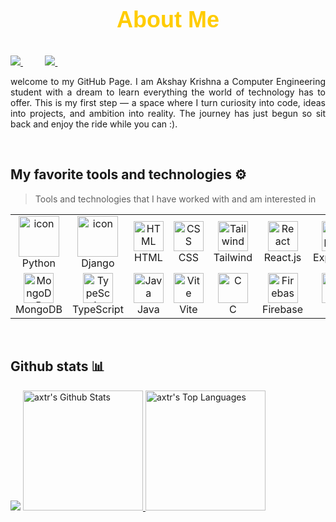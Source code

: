 ## <p align="center" style="font-family: 'Arial', sans-serif; color: #ffcc00; font-size: 36px; font-weight: bold;">About Me</p>

<a href="https://www.instagram.com/renown.18/">
<img src="https://img.shields.io/badge/Instagram-%23E4405F.svg?style=for-the-badge&logo=Instagram&logoColor=white">
</a>
 &nbsp;&nbsp;&nbsp;&nbsp;&nbsp;&nbsp;&nbsp;&nbsp;
<a href="www.linkedin.com/in/akshay-krishna-813a53306/">
<img src="https://img.shields.io/badge/Linkedin-%231DA1F2.svg?style=for-the-badge&logo=Linkedin&logoColor=white">
</a>
&nbsp;&nbsp;&nbsp;&nbsp;&nbsp;&nbsp;&nbsp;&nbsp;
 
<p></p>
<p align="justify">
welcome to my GitHub Page. I am Akshay Krishna a Computer Engineering student with a dream to learn everything the world of technology has to offer. This is my first step — a space where I turn curiosity into code, ideas into projects, and ambition into reality. The journey has just begun so sit back and enjoy the ride while you can :).

</p>

<br/>

## My favorite tools and technologies ⚙️

> Tools and technologies that I have worked with and am interested in

<table>
  <tr>
    <td align="center" width="96">
        <img src="https://techstack-generator.vercel.app/python-icon.svg" alt="icon" width="65" height="65" />
      <br>Python
    </td>
    <td align="center" width="96">
        <img src="https://techstack-generator.vercel.app/django-icon.svg" alt="icon" width="65" height="65" />
      <br>Django
    </td>
    <td align="center" width="96">
        <img src="https://skillicons.dev/icons?i=html" width="48" height="48" alt="HTML" />
      <br>HTML
    </td>
    <td align="center" width="96">
        <img src="https://skillicons.dev/icons?i=css" width="48" height="48" alt="CSS" />
      <br>CSS
    </td>
    <td align="center" width="96">
        <img src="https://skillicons.dev/icons?i=tailwind" width="48" height="48" alt="Tailwind" />
      <br>Tailwind
    </td>
    <td align="center" width="96">
        <img src="https://skillicons.dev/icons?i=react" width="48" height="48" alt="React" />
      <br>React.js
    </td>
    <td align="center" width="96">
        <img src="https://skillicons.dev/icons?i=express" width="48" height="48" alt="Express" />
      <br>Express.js
    </td>
    <td align="center" width="96">
        <img src="https://skillicons.dev/icons?i=nodejs" width="48" height="48" alt="Node.js" />
      <br>Node.js
    </td>
  </tr>
  <tr>
    <td align="center" width="96">
        <img src="https://skillicons.dev/icons?i=mongodb" width="48" height="48" alt="MongoDB" />
      <br>MongoDB
    </td>
    <td align="center" width="96">
        <img src="https://skillicons.dev/icons?i=typescript" width="48" height="48" alt="TypeScript" />
      <br>TypeScript
    </td>
    <td align="center" width="96">
        <img src="https://skillicons.dev/icons?i=java" width="48" height="48" alt="Java" />
      <br>Java
    </td>
    <td align="center" width="96">
        <img src="https://skillicons.dev/icons?i=vite" width="48" height="48" alt="Vite" />
      <br>Vite
    </td>
    <td align="center" width="96">
        <img src="https://skillicons.dev/icons?i=c" width="48" height="48" alt="C" />
      <br>C
    </td>
    <td align="center" width="96">
        <img src="https://skillicons.dev/icons?i=firebase" width="48" height="48" alt="Firebase" />
      <br>Firebase
    </td>
    <td align="center" width="96">
        <img src="https://skillicons.dev/icons?i=git" width="48" height="48" alt="Git" />
      <br>Git
    </td>
    <td align="center" width="96">
        <img src="https://skillicons.dev/icons?i=github" width="48" height="48" alt="GitHub" />
      <br>GitHub
    </td>
  </tr>
</table>

<br/>

## Github stats 📊


<img src="https://komarev.com/ghpvc/?username=axtr05&label=PROFILE+VIEWS&style=for-the-badge&color=brightgreen">


<a href="https://github.com/axtr05/github-readme-stats">
  <img alt="axtr's Github Stats" 
       src="https://github-readme-stats.vercel.app/api/?username=axtr05&show_icons=true&count_private=true&theme=dracula&hide_border=true&bg_color=1e1e1e&title_color=ffffff&icon_color=ffffff" 
       height="192px"/>
</a>
<a href="https://github.com/axtr05/github-readme-stats">
  <img alt="axtr's Top Languages" 
       src="https://github-readme-stats.vercel.app/api/top-langs/?username=axtr05&langs_count=8&layout=compact&theme=dracula&hide_border=true&bg_color=1e1e1e&title_color=ffffff&icon_color=ffffff&hide=Jupyter%20Notebook" 
       height="192px"/>
</a>
